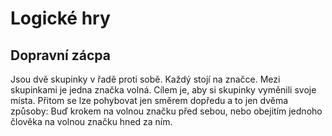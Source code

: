 Logické hry
===========

Dopravní zácpa
--------------

Jsou dvě skupinky v řadě proti sobě. Každý stojí na značce. Mezi skupinkami je jedna značka volná.
Cílem je, aby si skupinky vyměnili svoje místa. Přitom se lze pohybovat jen směrem dopředu a to jen dvěma způsoby:
Buď krokem na volnou značku před sebou, nebo obejitím jednoho člověka na volnou značku hned za ním.
